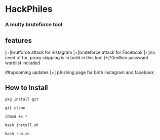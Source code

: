 # HackPhiles
### A multy bruteforce tool

## features
[+]brutforce  attack for instagram
[+]bruteforce attack for Facebook
[+]no need of tor, proxy skipping is in build in this tool
[+]10million passward wordlist included

##upcoming updates
[+] phishing page for both instagram and facebook

## How to Install

```pkg install git```

```git clone ```

```chmod +x *```

```bash install.sh```

```bash run.sh```



